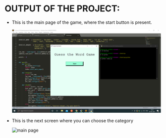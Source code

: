 # OUTPUT OF THE PROJECT:

* This is the main page of the game, where the start button is present.

  ![main page](main.png)
  
* This is the next screen where you can choose the category

  ![main page](Screenshot(22).png)
